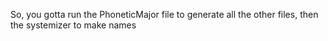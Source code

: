 So, you gotta run the PhoneticMajor file to generate all the other files, then the systemizer to make names
